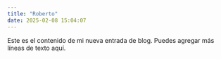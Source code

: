 ```yaml
--- 
title: "Roberto" 
date: 2025-02-08 15:04:07 
--- 
```

Este es el contenido de mi nueva entrada de blog. 
Puedes agregar más líneas de texto aquí. 

